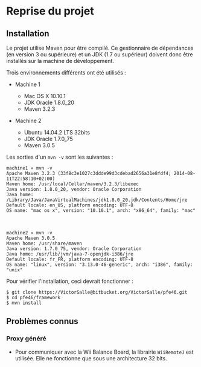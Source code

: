 # Reprise du projet

## Installation

Le projet utilise Maven pour être compilé. Ce gestionnaire de dépendances (en version 3 ou supérieure) et un JDK (1.7 ou supérieur) doivent donc être installés sur la machine de développement.

Trois environnements différents ont été utilisés :
	
* Machine 1
	* Mac OS X 10.10.1
	* JDK Oracle 1.8.0_20
	* Maven 3.2.3

* Machine 2
	* Ubuntu 14.04.2 LTS 32bits
	* JDK Oracle 1.7.0_75
	* Maven 3.0.5

Les sorties d'un `mvn -v` sont les suivantes :

	machine1 » mvn -v
	Apache Maven 3.2.3 (33f8c3e1027c3ddde99d3cdebad2656a31e8fdf4; 2014-08-11T22:58:10+02:00)
	Maven home: /usr/local/Cellar/maven/3.2.3/libexec
	Java version: 1.8.0_20, vendor: Oracle Corporation
	Java home: /Library/Java/JavaVirtualMachines/jdk1.8.0_20.jdk/Contents/Home/jre
	Default locale: en_US, platform encoding: UTF-8
	OS name: "mac os x", version: "10.10.1", arch: "x86_64", family: "mac"

<br/>

	machine2 » mvn -v
	Apache Maven 3.0.5
	Maven home: /usr/share/maven
	Java version: 1.7.0_75, vendor: Oracle Corporation
	Java home: /usr/lib/jvm/java-7-openjdk-i386/jre
	Default locale: fr_FR, platform encoding: UTF-8
	OS name: "linux", version: "3.13.0-46-generic", arch: "i386", family: "unix"

Pour vérifier l'installation, ceci devrait fonctionner :

    $ git clone https://VictorSalle@bitbucket.org/VictorSalle/pfe46.git
    $ cd pfe46/framework
    $ mvn install

## Problèmes connus

### Proxy généré

* Pour communiquer avec la Wii Balance Board, la librairie `WiiRemoteJ` est utilisée. Elle ne fonctionne que sous une architecture 32 bits.
